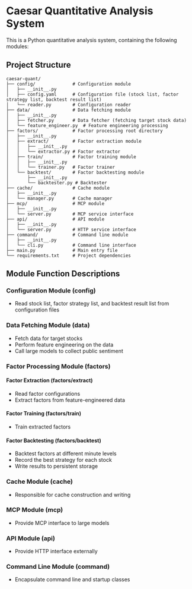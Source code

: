 # Caesar Quantitative Analysis System

This is a Python quantitative analysis system, containing the following modules:

## Project Structure

```
caesar-quant/
├── config/              # Configuration module
│   ├── __init__.py
│   ├── config.yaml      # Configuration file (stock list, factor strategy list, backtest result list)
│   └── reader.py        # Configuration reader
├── data/                # Data fetching module
│   ├── __init__.py
│   ├── fetcher.py       # Data fetcher (fetching target stock data)
│   └── feature_engineer.py  # Feature engineering processing
├── factors/             # Factor processing root directory
│   ├── __init__.py
│   ├── extract/         # Factor extraction module
│   │   ├── __init__.py
│   │   └── extractor.py # Factor extractor
│   ├── train/           # Factor training module
│   │   ├── __init__.py
│   │   └── trainer.py   # Factor trainer
│   └── backtest/        # Factor backtesting module
│       ├── __init__.py
│       └── backtester.py # Backtester
├── cache/               # Cache module
│   ├── __init__.py
│   └── manager.py       # Cache manager
├── mcp/                 # MCP module
│   ├── __init__.py
│   └── server.py        # MCP service interface
├── api/                 # API module
│   ├── __init__.py
│   └── server.py        # HTTP service interface
├── command/             # Command line module
│   ├── __init__.py
│   └── cli.py           # Command line interface
├── main.py              # Main entry file
└── requirements.txt     # Project dependencies
```

## Module Function Descriptions

### Configuration Module (config)
- Read stock list, factor strategy list, and backtest result list from configuration files

### Data Fetching Module (data)
- Fetch data for target stocks
- Perform feature engineering on the data
- Call large models to collect public sentiment

### Factor Processing Module (factors)
#### Factor Extraction (factors/extract)
- Read factor configurations
- Extract factors from feature-engineered data

#### Factor Training (factors/train)
- Train extracted factors

#### Factor Backtesting (factors/backtest)
- Backtest factors at different minute levels
- Record the best strategy for each stock
- Write results to persistent storage

### Cache Module (cache)
- Responsible for cache construction and writing

### MCP Module (mcp)
- Provide MCP interface to large models

### API Module (api)
- Provide HTTP interface externally

### Command Line Module (command)
- Encapsulate command line and startup classes
